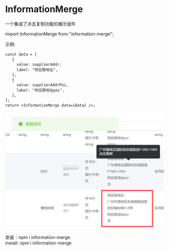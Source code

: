 # InformationMerge

一个集成了点击复制功能的展示组件 <br/>

import InformationMerge from "information-merge";

示例:

    const data = [
       {
         value: supplierAddr,
         label: "供应商地址",
       },
       {
         value: supplierAddrPoi,
         label: "供应商地址poi",
       },
    ];
    return <InformationMerge data={data} />;

![image-20211014192959856](https://raw.githubusercontent.com/Alan1034/PicturesServer/main/PicGo_imgs/202110141930077.png)

安装：npm i information-merge<br/>
install: npm i information-merge
